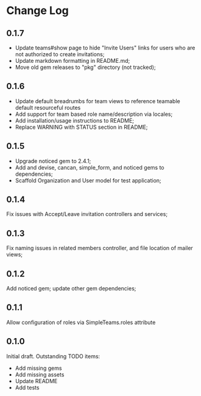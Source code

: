 # Change Log

## 0.1.7
- Update teams#show page to hide "Invite Users" links for users who are not authorized to create invitations;
- Update markdown formatting in README.md;
- Move old gem releases to "pkg" directory (not tracked);

## 0.1.6
- Update default breadrumbs for team views to reference teamable default resourceful routes
- Add support for team based role name/description via locales;
- Add installation/usage instructions to README;
- Replace WARNING with STATUS section in README;

## 0.1.5
- Upgrade noticed gem to 2.4.1;
- Add and devise, cancan, simple\_form, and noticed gems to dependencies;
- Scaffold Organization and User model for test application;

## 0.1.4
Fix issues with Accept/Leave invitation controllers and services;

## 0.1.3
Fix naming issues in related members controller, and file location of mailer views;

## 0.1.2
Add noticed gem; update other gem dependencies;

## 0.1.1
Allow configuration of roles via SimpleTeams.roles attribute

## 0.1.0
Initial draft. Outstanding TODO items:
- Add missing gems
- Add missing assets
- Update README
- Add tests
